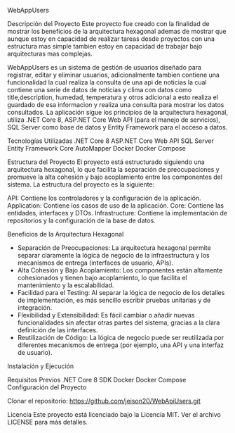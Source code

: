 WebAppUsers

Descripción del Proyecto
Este proyecto fue creado con la finalidad de mostrar los beneficios de la arquitectura hexagonal ademas de mostrar que aunque estoy en capacidad de realizar 
tareas desde proyectos con una estructura mas simple tambien estoy en capacidad de trabajar bajo arquitecturas mas complejas.

WebAppUsers es un sistema de gestión de usuarios diseñado para registrar, editar y eliminar usuarios, adicionalmente tambien contiene una funcionalidad la cual realiza la consulta de una api de noticias la cual contiene una serie de datos de noticias y clima con datos como title,description, humedad, temperatura y otros adicional a esto realiza el guardado de esa informacion y realiza una consulta para mostrar los datos consultados. La aplicación sigue los principios de la arquitectura hexagonal, utiliza .NET Core 8, ASP.NET Core Web API (para el manejo de servicios), SQL Server como base de datos y Entity Framework para el acceso a datos.

Tecnologías Utilizadas
.NET Core 8
ASP.NET Core Web API
SQL Server
Entity Framework Core
AutoMapper
Docker
Docker Compose

Estructura del Proyecto
El proyecto está estructurado siguiendo una arquitectura hexagonal, lo que facilita la separación de preocupaciones y promueve la alta cohesión y bajo acoplamiento entre los componentes del sistema. La estructura del proyecto es la siguiente:


API: Contiene los controladores y la configuración de la aplicación.
Application: Contiene los casos de uso de la aplicación.
Core: Contiene las entidades, interfaces y DTOs.
Infrastructure: Contiene la implementación de repositorios y la configuración de la base de datos.


Beneficios de la Arquitectura Hexagonal

* Separación de Preocupaciones: La arquitectura hexagonal permite separar claramente la lógica de negocio de la infraestructura y los mecanismos de entrega (interfaces de usuario, APIs).
* Alta Cohesión y Bajo Acoplamiento: Los componentes están altamente cohesionados y tienen bajo acoplamiento, lo que facilita el mantenimiento y la escalabilidad.
* Facilidad para el Testing: Al separar la lógica de negocio de los detalles de implementación, es más sencillo escribir pruebas unitarias y de integración.
* Flexibilidad y Extensibilidad: Es fácil cambiar o añadir nuevas funcionalidades sin afectar otras partes del sistema, gracias a la clara definición de las interfaces.
* Reutilización de Código: La lógica de negocio puede ser reutilizada por diferentes mecanismos de entrega (por ejemplo, una API y una interfaz de usuario).

Instalación y Ejecución

Requisitos Previos
.NET Core 8 SDK
Docker
Docker Compose
Configuración del Proyecto

Clonar el repositorio:
https://github.com/jeison20/WebApiUsers.git


Licencia
Este proyecto está licenciado bajo la Licencia MIT. Ver el archivo LICENSE para más detalles.
